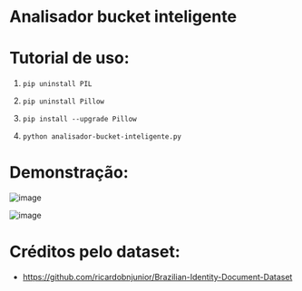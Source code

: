 # Analisador bucket inteligente

# Tutorial de uso:

1) `pip uninstall PIL`

2) `pip uninstall Pillow`

3) `pip install --upgrade Pillow`

4) `python analisador-bucket-inteligente.py`

# Demonstração:

![image](https://user-images.githubusercontent.com/48680041/235518181-678ddfb2-8573-40c7-8532-1d127c7d4a41.png)

![image](https://user-images.githubusercontent.com/48680041/235518070-ddb2daff-d2d4-4e2e-b7af-a303b7fe0e22.png)

# Créditos pelo dataset:

* https://github.com/ricardobnjunior/Brazilian-Identity-Document-Dataset
